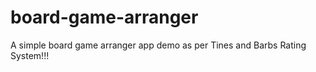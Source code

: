 # board-game-arranger
A simple board game arranger app demo as per Tines and Barbs Rating System!!!
